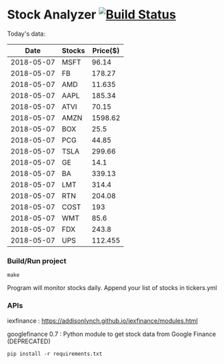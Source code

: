 # Stock Analyzer [![Build Status](https://travis-ci.org/ogoyal/StockAnalyzer.svg?branch=master)](https://travis-ci.org/ogoyal/StockAnalyzer)

Today's data:

| Date| Stocks| Price($) | 
| --- | --- | ---  | 
| 2018-05-07| MSFT| 96.14 | 
| 2018-05-07| FB| 178.27 | 
| 2018-05-07| AMD| 11.635 | 
| 2018-05-07| AAPL| 185.34 | 
| 2018-05-07| ATVI| 70.15 | 
| 2018-05-07| AMZN| 1598.62 | 
| 2018-05-07| BOX| 25.5 | 
| 2018-05-07| PCG| 44.85 | 
| 2018-05-07| TSLA| 299.66 | 
| 2018-05-07| GE| 14.1 | 
| 2018-05-07| BA| 339.13 | 
| 2018-05-07| LMT| 314.4 | 
| 2018-05-07| RTN| 204.08 | 
| 2018-05-07| COST| 193 | 
| 2018-05-07| WMT| 85.6 | 
| 2018-05-07| FDX| 243.8 | 
| 2018-05-07| UPS| 112.455 | 

### Build/Run project

```
make
```

Program will monitor stocks daily. Append your list of stocks in tickers.yml

### APIs
iexfinance : https://addisonlynch.github.io/iexfinance/modules.html

googlefinance 0.7 : Python module to get stock data from Google Finance (DEPRECATED)

```
pip install -r requirements.txt
```

